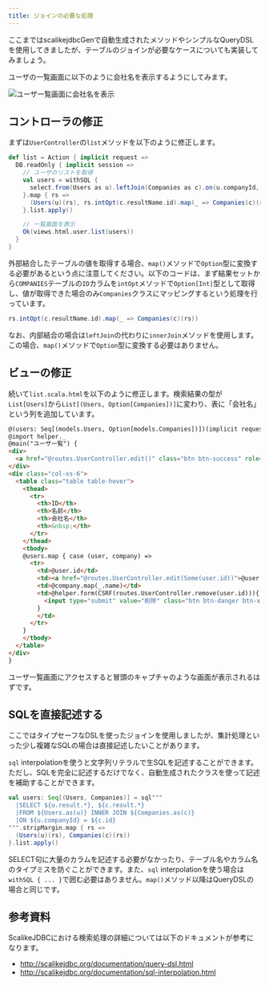 ```yaml
---
title: ジョインの必要な処理
---
```


ここまではscalikejdbcGenで自動生成されたメソッドやシンプルなQueryDSLを使用してきましたが、テーブルのジョインが必要なケースについても実装してみましょう。

ユーザの一覧画面に以下のように会社名を表示するようにしてみます。

![ユーザ一覧画面に会社名を表示](../images/play2.6-scalikejdbc3.2/user_list_companies.png)

## コントローラの修正

まずは`UserController`の`list`メソッドを以下のように修正します。

```scala
def list = Action { implicit request =>
  DB.readOnly { implicit session =>
    // ユーザのリストを取得
    val users = withSQL {
      select.from(Users as u).leftJoin(Companies as c).on(u.companyId, c.id).orderBy(u.id.asc)
    }.map { rs =>
      (Users(u)(rs), rs.intOpt(c.resultName.id).map(_ => Companies(c)(rs)))
    }.list.apply()

    // 一覧画面を表示
    Ok(views.html.user.list(users))
  }
}
```

外部結合したテーブルの値を取得する場合、`map()`メソッドで`Option`型に変換する必要があるという点に注意してください。以下のコードは、まず結果セットから`COMPANIES`テーブルの`ID`カラムを`intOpt`メソッドで`Option[Int]`型として取得し、値が取得できた場合のみ`Companies`クラスにマッピングするという処理を行っています。

```scala
rs.intOpt(c.resultName.id).map(_ => Companies(c)(rs))
```

なお、内部結合の場合は`leftJoin`の代わりに`innerJoin`メソッドを使用します。この場合、`map()`メソッドで`Option`型に変換する必要はありません。

## ビューの修正

続いて`list.scala.html`を以下のように修正します。検索結果の型が`List[Users]`から`List[(Users, Option[Companies])]`に変わり、表に「会社名」という列を追加しています。

```html
@(users: Seq[(models.Users, Option[models.Companies])])(implicit request: RequestHeader)
@import helper._
@main("ユーザ一覧") {
<div>
  <a href="@routes.UserController.edit()" class="btn btn-success" role="button">新規作成</a>
</div>
<div class="col-xs-6">
  <table class="table table-hover">
    <thead>
      <tr>
        <th>ID</th>
        <th>名前</th>
        <th>会社名</th>
        <th>&nbsp;</th>
      </tr>
    </thead>
    <tbody>
    @users.map { case (user, company) =>
      <tr>
        <td>@user.id</td>
        <td><a href="@routes.UserController.edit(Some(user.id))">@user.name</a></td>
        <td>@company.map(_.name)</td>
        <td>@helper.form(CSRF(routes.UserController.remove(user.id))){
          <input type="submit" value="削除" class="btn btn-danger btn-xs"/>
        }
        </td>
      </tr>
    }
    </tbody>
  </table>
</div>
}
```

ユーザ一覧画面にアクセスすると冒頭のキャプチャのような画面が表示されるはずです。

## SQLを直接記述する

ここではタイプセーフなDSLを使ったジョインを使用しましたが、集計処理といった少し複雑なSQLの場合は直接記述したいことがあります。

`sql` interpolationを使うと文字列リテラルで生SQLを記述することができます。ただし、SQLを完全に記述するだけでなく、自動生成されたクラスを使って記述を補助することができます。

```scala
val users: Seq[(Users, Companies)] = sql"""
  |SELECT ${u.result.*}, ${c.result.*}
  |FROM ${Users.as(u)} INNER JOIN ${Companies.as(c)}
  |ON ${u.companyId} = ${c.id}
""".stripMargin.map { rs =>
  (Users(u)(rs), Companies(c)(rs))
}.list.apply()
```

SELECT句に大量のカラムを記述する必要がなかったり、テーブル名やカラム名のタイプミスを防ぐことができます。また、`sql` interpolationを使う場合は`withSQL { ... }`で囲む必要はありません。`map()`メソッド以降はQueryDSLの場合と同じです。

## 参考資料

ScalikeJDBCにおける検索処理の詳細については以下のドキュメントが参考になります。

- http://scalikejdbc.org/documentation/query-dsl.html
- http://scalikejdbc.org/documentation/sql-interpolation.html
